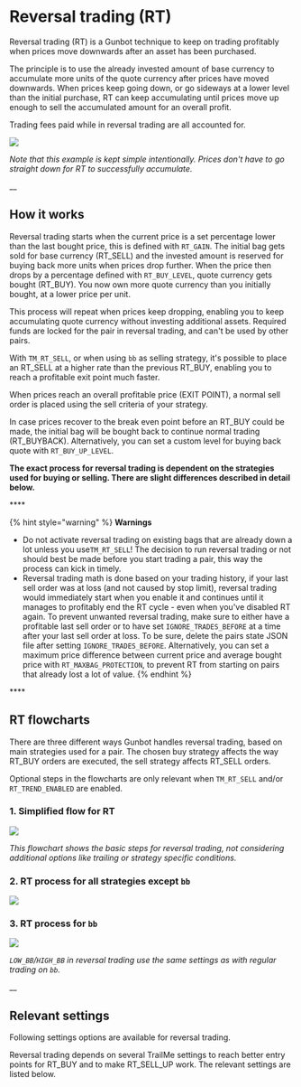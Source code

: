 # Reversal trading \(RT\)

Reversal trading \(RT\) is a Gunbot technique to keep on trading profitably when prices move downwards after an asset has been purchased.

The principle is to use the already invested amount of base currency to accumulate more units of the quote currency after prices have moved downwards. When prices keep going down, or go sideways at a lower level than the initial purchase, RT can keep accumulating until prices move up enough to sell the accumulated amount for an overall profit.

Trading fees paid while in reversal trading are all accounted for.

![](https://user-images.githubusercontent.com/2372008/38331646-13c489aa-3854-11e8-95b4-8b9143edf69b.PNG)

_Note that this example is kept simple intentionally. Prices don't have to go straight down for RT to successfully accumulate._

\_\_

## How it works

Reversal trading starts when the current price is a set percentage lower than the last bought price, this is defined with `RT_GAIN`. The initial bag gets sold for base currency \(RT\_SELL\) and the invested amount is reserved for buying back more units when prices drop further. When the price then drops by a percentage defined with `RT_BUY_LEVEL`, quote currency gets bought \(RT\_BUY\). You now own more quote currency than you initially bought, at a lower price per unit.

This process will repeat when prices keep dropping, enabling you to keep accumulating quote currency without investing additional assets. Required funds are locked for the pair in reversal trading, and can't be used by other pairs.

With `TM_RT_SELL`, or when using `bb` as selling strategy, it's possible to place an RT\_SELL at a higher rate than the previous RT\_BUY, enabling you to reach a profitable exit point much faster.

When prices reach an overall profitable price \(EXIT POINT\), a normal sell order is placed using the sell criteria of your strategy.

In case prices recover to the break even point before an RT\_BUY could be made, the initial bag will be bought back to continue normal trading \(RT\_BUYBACK\). Alternatively, you can set a custom level for buying back quote with `RT_BUY_UP_LEVEL`.

**The exact process for reversal trading is dependent on the strategies used for buying or selling. There are slight differences described in detail below.**

\*\*\*\*

{% hint style="warning" %}
**Warnings**

* Do not activate reversal trading on existing bags that are already down a lot unless you use`TM_RT_SELL`! The decision to run reversal trading or not should best be made before you start trading a pair, this way the process can kick in timely.
* Reversal trading math is done based on your trading history, if your last sell order was at loss \(and not caused by stop limit\), reversal trading would immediately start when you enable it and continues until it manages to profitably end the RT cycle - even when you've disabled RT again. To prevent unwanted reversal trading, make sure to either have a profitable last sell order or to have set `IGNORE_TRADES_BEFORE` at a time after your last sell order at loss. To be sure, delete the pairs state JSON file after setting `IGNORE_TRADES_BEFORE`. Alternatively, you can set a maximum price difference between current price and average bought price with `RT_MAXBAG_PROTECTION`, to prevent RT from starting on pairs that already lost a lot of value.
{% endhint %}

\*\*\*\*

## RT flowcharts

There are three different ways Gunbot handles reversal trading, based on main strategies used for a pair. The chosen buy strategy affects the way RT\_BUY orders are executed, the sell strategy affects RT\_SELL orders.

Optional steps in the flowcharts are only relevant when `TM_RT_SELL` and/or `RT_TREND_ENABLED` are enabled.

####  

### 1. Simplified flow for RT

![](https://user-images.githubusercontent.com/2372008/47076714-a5016d80-d1ff-11e8-9c5e-5d12b2a7e3e6.PNG)

_This flowchart shows the basic steps for reversal trading, not considering additional options like trailing or strategy specific conditions._

####  

### 2. RT process for all strategies except `bb`

![](https://user-images.githubusercontent.com/2372008/47029958-02001380-d16d-11e8-8f7d-9f146fbbf24b.PNG)

####  

### 3. RT process for `bb`

 

![](https://user-images.githubusercontent.com/2372008/47029957-02001380-d16d-11e8-8cd6-f661deadf73d.PNG)

_`LOW_BB`/`HIGH_BB` in reversal trading use the same settings as with regular trading on `bb`._

\_\_

## Relevant settings

Following settings options are available for reversal trading.







Reversal trading depends on several TrailMe settings to reach better entry points for RT\_BUY and to make RT\_SELL\_UP work. The relevant settings are listed below.







